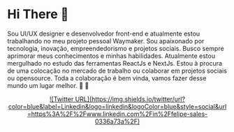 <h1> Hi There 👋</h1>

Sou UI/UX designer e desenvolvedor front-end e atualmente estou trabalhando no meu projeto pessoal Waymaker. Sou apaixonado por tecnologia, inovação, empreendedorismo e projetos sociais. Busco sempre aprimorar meus conhecimentos e minhas habilidades. Atualmente estou mergulhado no estudo das ferramentas ReactJs e NextJs.  Estou à procura de uma colocação no mercado de trabalho ou colaborar em projetos sociais ou opensource. Toda a colaboração é bem vinda, vamos fazer desse mundo um lugar melhor.  :revolving_hearts: :muscle:
<p align="center" >
<a target="_blank" href="https://www.linkedin.com/in/felipe-sales-0336a73a/"  >
![Twitter URL](https://img.shields.io/twitter/url?color=blue&label=Linkedin&logo=linkedin&logoColor=blue&style=social&url=https%3A%2F%2Fwww.linkedin.com%2Fin%2Ffelipe-sales-0336a73a%2F)
</a>
</p> 



<!--
**FelipeLee22/FelipeLee22** is a ✨ _special_ ✨ repository because its `README.md` (this file) appears on your GitHub profile.

Here are some ideas to get you started:

- 🔭 I’m currently working on a personal project the Waymaker
- 🌱 I’m currently learning about reactJs
- 👯 I’m looking to collaborate on ...
- 🤔 I’m looking for help with the Back-end side for the Waymaker
- 💬 Ask me about ...
- 📫 How to reach me: ...
- 😄 Pronouns: ...
- ⚡ Fun fact: ...
-->
